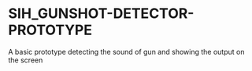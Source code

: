# SIH_GUNSHOT-DETECTOR-PROTOTYPE
A basic prototype detecting the sound of gun and showing the output on the screen
